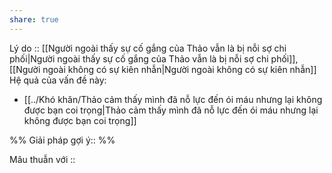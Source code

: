 ```yaml
---
share: true
---
```

Lý do :: [[Người ngoài thấy sự cố gắng của Thảo vẫn là bị nỗi sợ chi phối|Người ngoài thấy sự cố gắng của Thảo vẫn là bị nỗi sợ chi phối]], [[Người ngoài không có sự kiên nhẫn|Người ngoài không có sự kiên nhẫn]]
Hệ quả của vấn đề này:
- [[../Khó khăn/Thảo cảm thấy mình đã nỗ lực đến ói máu nhưng lại không được bạn coi trọng|Thảo cảm thấy mình đã nỗ lực đến ói máu nhưng lại không được bạn coi trọng]]


%%
Giải pháp gợi ý:: 
%%



Mâu thuẫn với ::